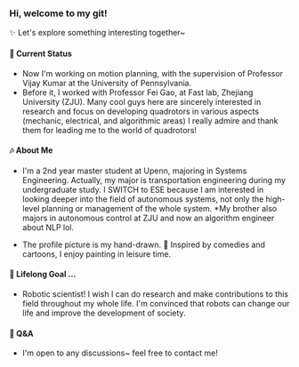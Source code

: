 ### Hi, welcome to my git!

:sparkles: Let's explore something interesting together~

#### 🍃 Current Status

- Now I'm working on motion planning, with the supervision of Professor Vijay Kumar at the University of Pennsylvania.
- Before it, I worked with Professor Fei Gao, at Fast lab, Zhejiang University (ZJU). Many cool guys here are sincerely interested in research and focus on developing quadrotors in various aspects (mechanic, electrical, and algorithmic areas) I really admire and thank them for leading me to the world of quadrotors!

####  :notes: About Me

- I'm a 2nd year master student at Upenn, majoring in Systems Engineering. 
Actually, my major is transportation engineering during my undergraduate study.
I SWITCH to ESE because I am interested in looking deeper into the field of autonomous systems, not only the high-level planning or management of the whole system. 
*My brother also majors in autonomous control at ZJU and now an algorithm engineer about NLP lol.

- The profile picture is my hand-drawn. 🌸 Inspired by comedies and cartoons, I enjoy painting in leisure time.
#### 🍂 Lifelong Goal ... 

- Robotic scientist! I wish I can do research and make contributions to this field throughout my whole life. 
I'm convinced that robots can change our life and improve the development of society.

#### 💬 Q&A

- I'm open to any discussions~ feel free to contact me! 
